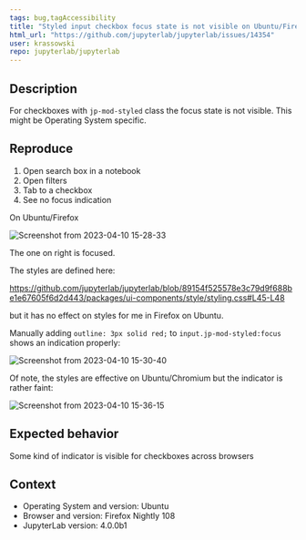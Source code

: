 ```yaml
---
tags: bug,tagAccessibility
title: "Styled input checkbox focus state is not visible on Ubuntu/Firefox"
html_url: "https://github.com/jupyterlab/jupyterlab/issues/14354"
user: krassowski
repo: jupyterlab/jupyterlab
---
```


## Description

For checkboxes with `jp-mod-styled` class the focus state is not visible. This might be Operating System specific.

## Reproduce

<!--Describe step-by-step instructions to reproduce the behavior-->

1. Open search box in a notebook
2. Open filters
3. Tab to a checkbox
4. See no focus indication

On Ubuntu/Firefox

![Screenshot from 2023-04-10 15-28-33](https://user-images.githubusercontent.com/5832902/230921695-c89dbd91-8e27-4319-9a1e-3f18f0cd05b3.png)

The one on right is focused.

The styles are defined here:

https://github.com/jupyterlab/jupyterlab/blob/89154f525578e3c79d9f688be1e67605f6d2d443/packages/ui-components/style/styling.css#L45-L48

but it has no effect on styles for me in Firefox on Ubuntu.

Manually adding `outline: 3px solid red;` to `input.jp-mod-styled:focus` shows an indication properly:

![Screenshot from 2023-04-10 15-30-40](https://user-images.githubusercontent.com/5832902/230921881-ceba7417-88d0-4029-a99a-e7f7071fb8c5.png)

Of note, the styles are effective on Ubuntu/Chromium but the indicator is rather faint:

![Screenshot from 2023-04-10 15-36-15](https://user-images.githubusercontent.com/5832902/230923107-7a814346-0064-41d4-8b7b-3298e346c57f.png)

## Expected behavior

Some kind of indicator is visible for checkboxes across browsers

## Context

<!--Complete the following for context, and add any other relevant context-->

- Operating System and version: Ubuntu
- Browser and version: Firefox Nightly 108
- JupyterLab version: 4.0.0b1